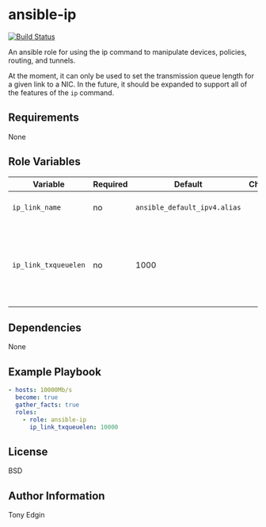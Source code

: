 # ansible-ip
[![Build Status](https://travis-ci.org/CyVerse-Ansible/ansible-ip.svg?branch=master)](https://travis-ci.org/CyVerse-Ansible/ansible-ip)

An ansible role for using the ip command to manipulate devices, policies, routing, and tunnels.

At the moment, it can only be used to set the transmission queue length for a given link to a NIC. In the future, it should be expanded to support all of the features of the `ip` command.


## Requirements

None


## Role Variables

Variable             | Required | Default                      | Choices | Comments
-------------------- | -------- | ---------------------------- | ------- | --------
`ip_link_name`       | no       | `ansible_default_ipv4.alias` |         | The link to the NIC to be tuned
`ip_link_txqueuelen` | no       | 1000                         |         | The number of packets the transmission queue the NIC's transmission will hold


## Dependencies

None


## Example Playbook
```yaml
- hosts: 10000Mb/s
  become: true
  gather_facts: true
  roles:
    - role: ansible-ip
      ip_link_txqueuelen: 10000
```

## License

BSD


## Author Information

Tony Edgin

